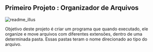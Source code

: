 <h2><n>Primeiro Projeto : Organizador de Arquivos</n></h2>

![readme_illus](https://github.com/hideakikanashiro/project_organizefolder/assets/141886603/551619f8-6a0c-42b9-a8ea-5ca67a0c8f05)

Objetivo deste projeto é criar um programa que quando executado, ele organize e move arquivos com diferentes extensões, dentro de uma determinada pasta. Essas pastas teram o nome direcionado ao tipo do arquivo.
